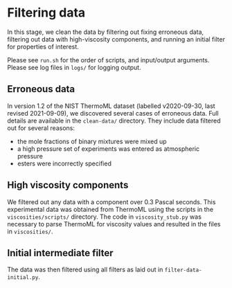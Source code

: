 # Filtering data

In this stage, we clean the data by filtering out fixing erroneous data, filtering out data with high-viscosity components, and running an initial filter for properties of interest.

Please see `run.sh` for the order of scripts, and input/output arguments.
Please see log files in `logs/` for logging output.

## Erroneous data

In version 1.2 of the NIST ThermoML dataset (labelled v2020-09-30, last revised 2021-09-09), we discovered several cases of erroneous data. Full details are available in the `clean-data/` directory. They include data filtered out for several reasons:

- the mole fractions of binary mixtures were mixed up
- a high pressure set of experiments was entered as atmospheric pressure
- esters were incorrectly specified

## High viscosity components

We filtered out any data with a component over 0.3 Pascal seconds. This experimental data was obtained from ThermoML using the scripts in the `viscosities/scripts/` directory. The code in `viscosity_stub.py` was necessary to parse ThermoML for viscosity values and resulted in the files in `viscosities/`.

## Initial intermediate filter

The data was then filtered using all filters as laid out in `filter-data-initial.py`. 